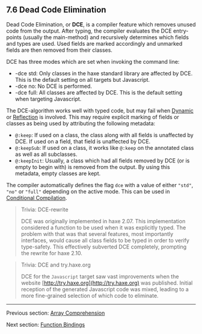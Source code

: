 ## 7.6 Dead Code Elimination

Dead Code Elimination, or **DCE**, is a compiler feature which removes unused code from the output. After typing, the compiler evaluates the DCE entry-points (usually the main-method) and recursively determines which fields and types are used. Used fields are marked accordingly and unmarked fields are then removed from their classes.

DCE has three modes which are set when invoking the command line:



* -dce std: Only classes in the haxe standard library are affected by DCE. This is the default setting on all targets but Javascript.
* -dce no: No DCE is performed.
* -dce full: All classes are affected by DCE. This is the default setting when targeting Javascript.


The DCE-algorithm works well with typed code, but may fail when [Dynamic](https://github.com/Simn/HaxeManual/tree/master/md/manual/4.4.3-Dynamic.md) or [Reflection](https://github.com/Simn/HaxeManual/tree/master/md/manual/6.6-Reflection.md) is involved. This may require explicit marking of fields or classes as being used by attributing the following metadata:



* `@:keep`: If used on a class, the class along with all fields is unaffected by DCE. If used on a field, that field is unaffected by DCE.
* `@:keepSub`: If used on a class, it works like `@:keep` on the annotated class as well as all subclasses.
* `@:keepInit`: Usually, a class which had all fields removed by DCE (or is empty to begin with) is removed from the output. By using this metadata, empty classes are kept.


The compiler automatically defines the flag `dce` with a value of either `"std"`, `"no"` or `"full"` depending on the active mode. This can be used in [Conditional Compilation](https://github.com/Simn/HaxeManual/tree/master/md/manual/7.1-Conditional_Compilation.md).

> Trivia: DCE-rewrite
>
> DCE was originally implemented in haxe 2.07. This implementation considered a function to be used when it was explicitly typed. The problem with that was that several features, most importantly interfaces, would cause all class fields to be typed in order to verify type-safety. This effectively subverted DCE completely, prompting the rewrite for haxe 2.10.

> Trivia: DCE and try.haxe.org
>
> DCE for the `Javascript` target saw vast improvements when the website [http://try.haxe.org](http://try.haxe.org) was published. Initial reception of the generated Javascript code was mixed, leading to a more fine-grained selection of which code to eliminate.

---

Previous section: [Array Comprehension](https://github.com/Simn/HaxeManual/tree/master/md/manual/7.5-Array_Comprehension.md)

Next section: [Function Bindings](https://github.com/Simn/HaxeManual/tree/master/md/manual/7.7-Function_Bindings.md)